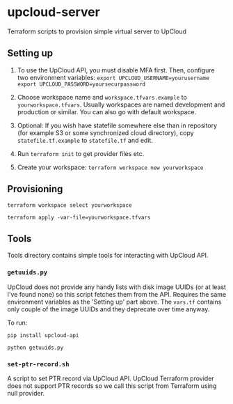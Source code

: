 # upcloud-server
Terraform scripts to provision simple virtual server to UpCloud

## Setting up

1. To use the UpCloud API, you must disable MFA first. Then, configure two environment variables:
`export UPCLOUD_USERNAME=yourusername`
`export UPCLOUD_PASSWORD=yoursecurpassword`

2. Choose workspace name and `workspace.tfvars.example` to `yourworkspace.tfvars`. Usually workspaces are named development and production or similar. You can also go with default workspace.

3. Optional: If you wish have statefile somewhere else than in repository (for example S3 or some synchronized cloud directory), copy `statefile.tf.example` to `statefile.tf` and edit.

4. Run `terraform init` to get provider files etc.

5. Create your workspace: `terraform workspace new yourworkspace`

## Provisioning

`terraform workspace select yourworkspace`

`terraform apply -var-file=yourworkspace.tfvars`

## Tools

Tools directory contains simple tools for interacting with UpCloud API.

### `getuuids.py`

UpCloud does not provide any handy lists with disk image UUIDs (or at least I've found none) so this script fetches them from the API. Requires the same environment variables as the 'Setting up' part above. The `vars.tf` contains only couple of the image UUIDs and they deprecate over time anyway.

To run:

`pip install upcloud-api`

`python getuuids.py`

### `set-ptr-record.sh`

A script to set PTR record via UpCloud API. UpCloud Terraform provider does not support PTR records so we call this script from Terraform using null provider.
